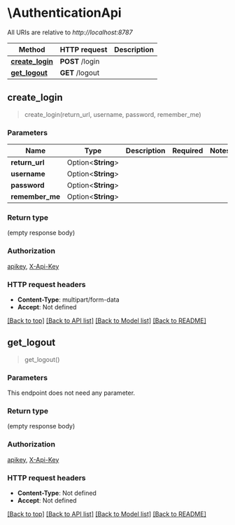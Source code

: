 # \AuthenticationApi

All URIs are relative to *http://localhost:8787*

Method | HTTP request | Description
------------- | ------------- | -------------
[**create_login**](AuthenticationApi.md#create_login) | **POST** /login | 
[**get_logout**](AuthenticationApi.md#get_logout) | **GET** /logout | 



## create_login

> create_login(return_url, username, password, remember_me)


### Parameters


Name | Type | Description  | Required | Notes
------------- | ------------- | ------------- | ------------- | -------------
**return_url** | Option<**String**> |  |  |
**username** | Option<**String**> |  |  |
**password** | Option<**String**> |  |  |
**remember_me** | Option<**String**> |  |  |

### Return type

 (empty response body)

### Authorization

[apikey](../README.md#apikey), [X-Api-Key](../README.md#X-Api-Key)

### HTTP request headers

- **Content-Type**: multipart/form-data
- **Accept**: Not defined

[[Back to top]](#) [[Back to API list]](../README.md#documentation-for-api-endpoints) [[Back to Model list]](../README.md#documentation-for-models) [[Back to README]](../README.md)


## get_logout

> get_logout()


### Parameters

This endpoint does not need any parameter.

### Return type

 (empty response body)

### Authorization

[apikey](../README.md#apikey), [X-Api-Key](../README.md#X-Api-Key)

### HTTP request headers

- **Content-Type**: Not defined
- **Accept**: Not defined

[[Back to top]](#) [[Back to API list]](../README.md#documentation-for-api-endpoints) [[Back to Model list]](../README.md#documentation-for-models) [[Back to README]](../README.md)

